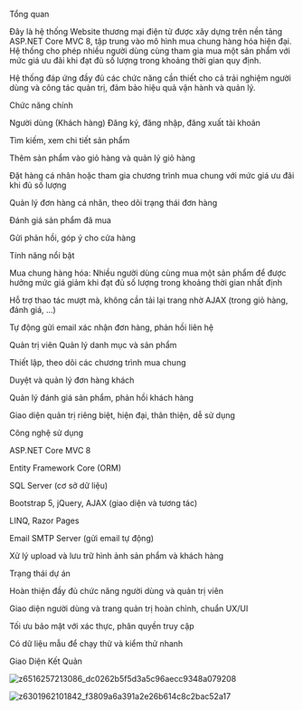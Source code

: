Tổng quan

Đây là hệ thống Website thương mại điện tử được xây dựng trên nền tảng ASP.NET Core MVC 8, tập trung vào mô hình mua chung hàng hóa hiện đại. Hệ thống cho phép nhiều người dùng cùng tham gia mua một sản phẩm với mức giá ưu đãi khi đạt đủ số lượng trong khoảng thời gian quy định.

Hệ thống đáp ứng đầy đủ các chức năng cần thiết cho cả trải nghiệm người dùng và công tác quản trị, đảm bảo hiệu quả vận hành và quản lý.

Chức năng chính

Người dùng (Khách hàng)
Đăng ký, đăng nhập, đăng xuất tài khoản

Tìm kiếm, xem chi tiết sản phẩm

Thêm sản phẩm vào giỏ hàng và quản lý giỏ hàng

Đặt hàng cá nhân hoặc tham gia chương trình mua chung với mức giá ưu đãi khi đủ số lượng

Quản lý đơn hàng cá nhân, theo dõi trạng thái đơn hàng

Đánh giá sản phẩm đã mua

Gửi phản hồi, góp ý cho cửa hàng

Tính năng nổi bật

Mua chung hàng hóa: Nhiều người dùng cùng mua một sản phẩm để được hưởng mức giá giảm khi đạt đủ số lượng trong khoảng thời gian nhất định

Hỗ trợ thao tác mượt mà, không cần tải lại trang nhờ AJAX (trong giỏ hàng, đánh giá, ...)

Tự động gửi email xác nhận đơn hàng, phản hồi liên hệ

Quản trị viên
Quản lý danh mục và sản phẩm

Thiết lập, theo dõi các chương trình mua chung

Duyệt và quản lý đơn hàng khách

Quản lý đánh giá sản phẩm, phản hồi khách hàng

Giao diện quản trị riêng biệt, hiện đại, thân thiện, dễ sử dụng

Công nghệ sử dụng

ASP.NET Core MVC 8

Entity Framework Core (ORM)

SQL Server (cơ sở dữ liệu)

Bootstrap 5, jQuery, AJAX (giao diện và tương tác)

LINQ, Razor Pages

Email SMTP Server (gửi email tự động)

Xử lý upload và lưu trữ hình ảnh sản phẩm và khách hàng

Trạng thái dự án

Hoàn thiện đầy đủ chức năng người dùng và quản trị viên

Giao diện người dùng và trang quản trị hoàn chỉnh, chuẩn UX/UI

Tối ưu bảo mật với xác thực, phân quyền truy cập

Có dữ liệu mẫu để chạy thử và kiểm thử nhanh

Giao Diện Kết Quản

![z6516257213086_dc0262b5f5d3a5c96aecc9348a079208](https://github.com/user-attachments/assets/edc235d6-8a0c-43db-87b7-7627ccc0163a)

![z6301962101842_f3809a6a391a2e26b614c8c2bac52a17](https://github.com/user-attachments/assets/27401d0a-bf93-4205-9c1f-f6e7899c0751)



